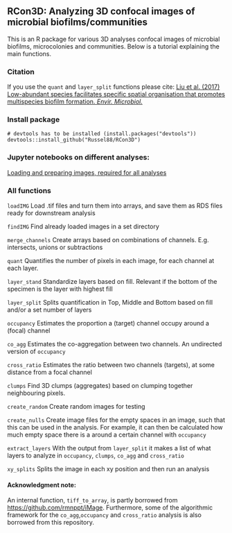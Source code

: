 RCon3D: Analyzing 3D confocal images of microbial biofilms/communities
----------------------------------------------------------------------

This is an R package for various 3D analyses confocal images of
microbial biofilms, microcolonies and communities. Below is a tutorial
explaining the main functions.

### Citation

If you use the `quant` and `layer_split` functions please cite: [Liu et
al. (2017) Low-abundant species facilitates specific spatial
organisation that promotes multispecies biofilm formation. *Envir.
Microbiol.*](http://onlinelibrary.wiley.com/doi/10.1111/1462-2920.13816/abstract)

### Install package

    # devtools has to be installed (install.packages("devtools"))
    devtools::install_github("Russel88/RCon3D")

### Jupyter notebooks on different analyses:

[Loading and preparing images, required for all
analyses](https://github.com/Russel88/RCon3D/blob/master/Notebooks/Loading.ipynb)

### All functions

`loadIMG` Load .tif files and turn them into arrays, and save them as
RDS files ready for downstream analysis

`findIMG` Find already loaded images in a set directory

`merge_channels` Create arrays based on combinations of channels. E.g.
intersects, unions or subtractions

`quant` Quantifies the number of pixels in each image, for each channel
at each layer.

`layer_stand` Standardize layers based on fill. Relevant if the bottom
of the specimen is the layer with highest fill

`layer_split` Splits quantification in Top, Middle and Bottom based on
fill and/or a set number of layers

`occupancy` Estimates the proportion a (target) channel occupy around a
(focal) channel

`co_agg` Estimates the co-aggregation between two channels. An
undirected version of `occupancy`

`cross_ratio` Estimates the ratio between two channels (targets), at
some distance from a focal channel

`clumps` Find 3D clumps (aggregates) based on clumping together
neighbouring pixels.

`create_random` Create random images for testing

`create_nulls` Create image files for the empty spaces in an image, such
that this can be used in the analysis. For example, it can then be
calculated how much empty space there is a around a certain channel with
`occupancy`

`extract_layers` With the output from `layer_split` it makes a list of
what layers to analyze in `occupancy`, `clumps`, `co_agg` and
`cross_ratio`

`xy_splits` Splits the image in each xy position and then run an
analysis

#### Acknowledgment note:

An internal function, `tiff_to_array`, is partly borrowed from
<https://github.com/rmnppt/iMage>. Furthermore, some of the algorithmic
framework for the `co_agg`,`occupancy` and `cross_ratio` analysis is
also borrowed from this repository.
